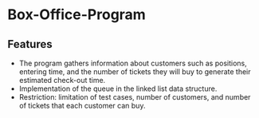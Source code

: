 # Box-Office-Program

## Features

* The program gathers information about customers such as positions, entering time, and the number of tickets they will buy to generate their estimated check-out time.
* Implementation of the queue in the linked list data structure.
* Restriction: limitation of test cases, number of customers, and number of tickets that each customer can buy.


